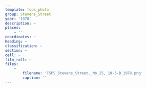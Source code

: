 ```yaml
---
template: fsps_photo
group: Stevens_Street
year: '1978'
description: ~
places:
    - ''
coordinates: ~
heading: ~
classification: ~
section: ~
cell: ~
film_roll: ~
files:
    -
        filename: 'FSPS_Stevens_Street,_No_25,_10-3-B_1978.png'
        caption: ''
---
```

